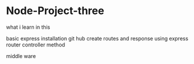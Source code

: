 # Node-Project-three


what i learn in this 

basic express installation 
git hub
create routes and response 
using express router
controller method

middle ware